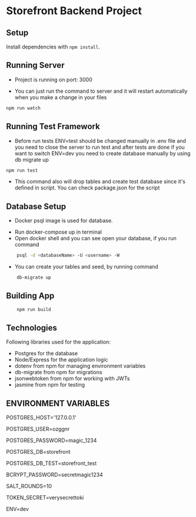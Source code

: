 # Storefront Backend Project
## Setup

Install dependencies with `npm install`.

## Running Server
* Project is running on port: 3000
- You can just run the command to server and it will restart automatically when you make a change in your files
```sh
npm run watch
```

## Running Test Framework
* Before run tests ENV=test should be changed manually in .env file and you need to close the server to run test and after tests are done if you want to switch ENV=dev you need to create database manually by using db migrate up
```sh
npm run test
```
* This command also will drop tables and create test database since it's defined in script. You can check package.json for the script

## Database Setup
* Docker psql image is used for database. 
- Run docker-compose up in terminal
- Open docker shell and you can see open your database, if you run command 
```sh 
    psql -d <databaseName> -U <username> -W 
```
- You can create your tables and seed, by running command 
```sh 
    db-migrate up 
```
## Building App
```sh
    npm run build
```
## Technologies
Following libraries used for the application:
- Postgres for the database
- Node/Express for the application logic
- dotenv from npm for managing environment variables
- db-migrate from npm for migrations
- jsonwebtoken from npm for working with JWTs
- jasmine from npm for testing

## ENVIRONMENT VARIABLES
POSTGRES_HOST='127.0.0.1'

POSTGRES_USER=ozggnr

POSTGRES_PASSWORD=magic_1234

POSTGRES_DB=storefront

POSTGRES_DB_TEST=storefront_test

BCRYPT_PASSWORD=secretmagic1234

SALT_ROUNDS=10

TOKEN_SECRET=verysecrettoki

ENV=dev
